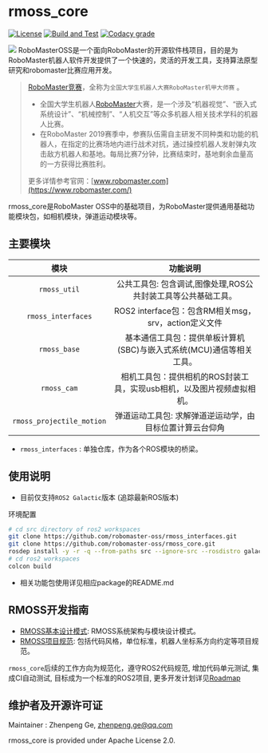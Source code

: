 # rmoss_core

[![License](https://img.shields.io/badge/License-Apache%202.0-blue.svg)](https://opensource.org/licenses/Apache-2.0)
[![Build and Test](https://github.com/robomaster-oss/rmoss_core/actions/workflows/ci.yml/badge.svg?branch=galactic)](https://github.com/robomaster-oss/rmoss_core/actions/workflows/ci.yml)
[![Codacy grade](https://img.shields.io/codacy/grade/1a5495d4fddf48e4baede6e2351d7d7d)](https://app.codacy.com/gh/robomaster-oss/rmoss_core?utm_source=github.com&utm_medium=referral&utm_content=robomaster-oss/rmoss_core&utm_campaign=Badge_Grade_Settings)

![](rmoss_bg.png)
RoboMasterOSS是一个面向RoboMaster的开源软件栈项目，目的是为RoboMaster机器人软件开发提供了一个快速的，灵活的开发工具，支持算法原型研究和robomaster比赛应用开发。

> [RoboMaster竞赛](https://www.robomaster.com/)，全称为`全国大学生机器人大赛RoboMaster机甲大师赛` 。
>
> - 全国大学生机器人[RoboMaster](https://www.robomaster.com/)大赛，是一个涉及“机器视觉”、“嵌入式系统设计”、“机械控制”、“人机交互”等众多机器人相关技术学科的机器人比赛。
> - 在RoboMaster 2019赛季中，参赛队伍需自主研发不同种类和功能的机器人，在指定的比赛场地内进行战术对抗，通过操控机器人发射弹丸攻击敌方机器人和基地。每局比赛7分钟，比赛结束时，基地剩余血量高的一方获得比赛胜利。
>
> 更多详情参考官网：[www.robomaster.com](https://www.robomaster.com/)

rmoss_core是RoboMaster OSS中的基础项目，为RoboMaster提供通用基础功能模块包，如相机模块，弹道运动模块等。

## 主要模块

|          模块          |                           功能说明                           |
| :--------------------: | :----------------------------------------------------------: |
|        `rmoss_util`       | 公共工具包: 包含调试,图像处理,ROS公共封装工具等公共基础工具。   |
|     `rmoss_interfaces`    | ROS2 interface包：包含RM相关msg，srv，action定义文件        |
|        `rmoss_base`       | 基本通信工具包：提供单板计算机(SBC)与嵌入式系统(MCU)通信等相关工具。 |
|        `rmoss_cam`        | 相机工具包：提供相机的ROS封装工具，实现usb相机，以及图片视频虚拟相机。   |
| `rmoss_projectile_motion` | 弹道运动工具包: 求解弹道逆运动学，由目标位置计算云台仰角  |

* `rmoss_interfaces` : 单独仓库，作为各个ROS模块的桥梁。

## 使用说明

* 目前仅支持`ROS2 Galactic`版本 (追踪最新ROS版本)

环境配置

```bash
# cd src directory of ros2 workspaces 
git clone https://github.com/robomaster-oss/rmoss_interfaces.git
git clone https://github.com/robomaster-oss/rmoss_core.git
rosdep install -y -r -q --from-paths src --ignore-src --rosdistro galactic
# cd ros2 workspaces
colcon build
```

* 相关功能包使用详见相应package的README.md

## RMOSS开发指南

* [RMOSS基本设计模式](https://robomaster-oss.github.io/rmoss_tutorials/#/design/rmoss_design): RMOSS系统架构与模块设计模式。
* [RMOSS项目规范](https://robomaster-oss.github.io/rmoss_tutorials/#/developer_guides/rmoss_project_spec): 包括代码风格，单位标准，机器人坐标系方向约定等项目规范。

`rmoss_core`后续的工作方向为规范化，遵守ROS2代码规范, 增加代码单元测试, 集成CI自动测试, 目标成为一个标准的ROS2项目, 更多开发计划详见[Roadmap](https://robomaster-oss.github.io/rmoss_tutorials/#/roadmap)

## 维护者及开源许可证

Maintainer : Zhenpeng Ge,  zhenpeng.ge@qq.com

rmoss_core is provided under Apache License 2.0.
